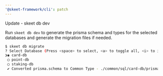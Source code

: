 ```yaml
---
'@skeet-framework/cli': patch
---
```


Update - skeet db dev

Run `skeet db dev` to generate the prisma schema and types for the selected databases and generate the migration files if needed.

```bash
$ skeet db migrate
? Select Database (Press <space> to select, <a> to toggle all, <i> to invert selection, and <enter> to proceed)
❯◉ card-db
 ◯ point-db
 ◯ staking-db
 ✔ Converted prisma.schema to Common Type - ./common/sql/card-db/prismaSchema.ts 🎉
```

